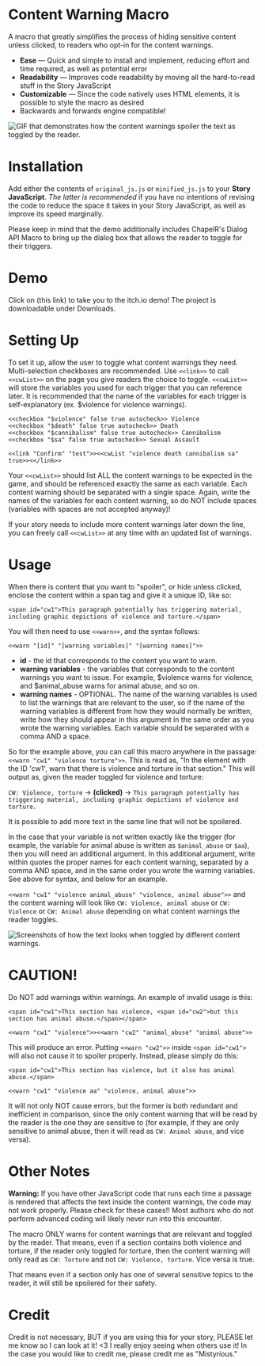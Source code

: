 # Content Warning Macro
A macro that greatly simplifies the process of hiding sensitive content unless clicked, to readers who opt-in for the content warnings.

* __Ease__ — Quick and simple to install and implement, reducing effort and time required, as well as potential error
* __Readability__ — Improves code readability by moving all the hard-to-read stuff in the Story JavaScript
* __Customizable__ — Since the code natively uses HTML elements, it is possible to style the macro as desired
* Backwards and forwards engine compatible!

![GIF that demonstrates how the content warnings spoiler the text as toggled by the reader.](https://i.imgur.com/yCeeFRy.gif)

# Installation
Add either the contents of `original_js.js` or `minified_js.js` to your __Story JavaScript__. _The latter is recommended_ if you have no intentions of revising the code to reduce the space it takes in your Story JavaScript, as well as improve its speed marginally.

Please keep in mind that the demo additionally includes ChapelR's Dialog API Macro to bring up the dialog box that allows the reader to toggle for their triggers.

# Demo
Click on (this link) to take you to the itch.io demo! The project is downloadable under Downloads.

# Setting Up
To set it up, allow the user to toggle what content warnings they need. Multi-selection checkboxes are recommended. Use `<<link>>` to call `<<cwList>>` on the page you give readers the choice to toggle. `<<cwList>>` will store the variables you used for each trigger that you can reference later. It is recommended that the name of the variables for each trigger is self-explanatory (ex. $violence for violence warnings).
```
<<checkbox "$violence" false true autocheck>> Violence
<<checkbox "$death" false true autocheck>> Death
<<checkbox "$cannibalism" false true autocheck>> Cannibalism
<<checkbox "$sa" false true autocheck>> Sexual Assault

<<link "Confirm" "test">><<cwList "violence death cannibalism sa" true>><</link>>
```

Your `<<cwList>>` should list ALL the content warnings to be expected in the game, and should be referenced exactly the same as each variable. Each content warning should be separated with a single space. Again, write the names of the variables for each content warning, so do NOT include spaces (variables with spaces are not accepted anyway)!

If your story needs to include more content warnings later down the line, you can freely call ``<<cwList>>`` at any time with an updated list of warnings.

# Usage
When there is content that you want to "spoiler", or hide unless clicked, enclose the content within a span tag and give it a unique ID, like so:

```
<span id="cw1">This paragraph potentially has triggering material, including graphic depictions of violence and torture.</span>
```

You will then need to use `<<warn>>`, and the syntax follows:

```
<<warn "[id]" "[warning variables]" "[warning names]">>
```
* __id__ - the id that corresponds to the content you want to warn.
* __warning variables__ - the variables that corresponds to the content warnings you want to issue. For example, $violence warns for violence, and $animal_abuse warns for animal abuse, and so on.
* __warning names__ - OPTIONAL. The name of the warning variables is used to list the warnings that are relevant to the user, so if the name of the warning variables is different from how they would normally be written, write how they should appear in this argument in the same order as you wrote the warning variables. Each variable should be separated with a comma AND a space.

So for the example above, you can call this macro anywhere in the passage: `<<warn "cw1" "violence torture">>`. This is read as, "In the element with the ID 'cw1', warn that there is violence and torture in that section." This will output as, given the reader toggled for violence and torture:

``CW: Violence, torture`` -> __(clicked)__ -> ``This paragraph potentially has triggering material, including graphic depictions of violence and torture.``

It is possible to add more text in the same line that will not be spoilered.

In the case that your variable is not written exactly like the trigger (for example, the variable for animal abuse is written as ``$animal_abuse`` or ``$aa``), then you will need an additional argument. In this additional argument, write within quotes the proper names for each content warning, separated by a comma AND space, and in the same order you wrote the warning variables. See above for syntax, and below for an example.

``<<warn "cw1" "violence animal_abuse" "violence, animal abuse">>`` and the content warning will look like ``CW: Violence, animal abuse`` or ``CW: Violence`` or ``CW: Animal abuse`` depending on what content warnings the reader toggles.

![Screenshots of how the text looks when toggled by different content warnings.](https://i.imgur.com/8Ljrwxc.png)

# CAUTION!

Do NOT add warnings within warnings. An example of invalid usage is this:

```
<span id="cw1">This section has violence, <span id="cw2">but this section has animal abuse.</span></span>

<<warn "cw1" "violence">><<warn "cw2" "animal_abuse" "animal abuse">>
```

This will produce an error. Putting ``<<warn "cw2">>`` inside ``<span id="cw1">`` will also not cause it to spoiler properly. Instead, please simply do this:

```
<span id="cw1">This section has violence, but it also has animal abuse.</span>

<<warn "cw1" "violence aa" "violence, animal abuse">>
```

It will not only NOT cause errors, but the former is both redundant and inefficient in comparison, since the only content warning that will be read by the reader is the one they are sensitive to (for example, if they are only sensitive to animal abuse, then it will read as ``CW: Animal abuse``, and vice versa).

# Other Notes
__Warning:__ If you have other JavaScript code that runs each time a passage is rendered that affects the text inside the content warnings, the code may not work properly. Please check for these cases!! Most authors who do not perform advanced coding will likely never run into this encounter.

The macro ONLY warns for content warnings that are relevant and toggled by the reader. That means, even if a section contains both violence and torture, if the reader only toggled for torture, then the content warning will only read as ``CW: Torture`` and not ``CW: Violence, torture``. Vice versa is true.

That means even if a section only has one of several sensitive topics to the reader, it will still be spoilered for their safety.

# Credit
Credit is not necessary, BUT if you are using this for your story, PLEASE let me know so I can look at it! <3 I really enjoy seeing when others use it! In the case you would like to credit me, please credit me as "Mistyrious."

